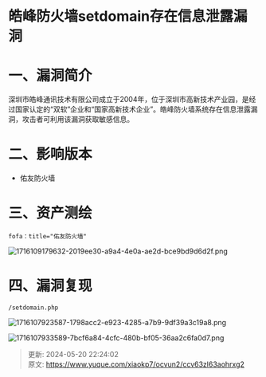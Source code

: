 # 皓峰防火墙setdomain存在信息泄露漏洞

# 一、漏洞简介
深圳市皓峰通讯技术有限公司成立于2004年，位于深圳市高新技术产业园，是经过国家认定的“双软”企业和“国家高新技术企业”。皓峰防火墙系统存在信息泄露漏洞，攻击者可利用该漏洞获取敏感信息。

# 二、影响版本
+ 佑友防火墙

# 三、资产测绘
```plain
fofa：title="佑友防火墙"
```

![1716109179632-2019ee30-a9a4-4e0a-ae2d-bce9bd9d6d2f.png](./img/pZakr3fj83f4UEn3/1716109179632-2019ee30-a9a4-4e0a-ae2d-bce9bd9d6d2f-022177.png)

# 四、漏洞复现
```plain
/setdomain.php
```

![1716107923587-1798acc2-e923-4285-a7b9-9df39a3c19a8.png](./img/pZakr3fj83f4UEn3/1716107923587-1798acc2-e923-4285-a7b9-9df39a3c19a8-851228.png)

![1716107933589-7bcf6a84-4cfc-480b-bf05-36aa2c6fa0d7.png](./img/pZakr3fj83f4UEn3/1716107933589-7bcf6a84-4cfc-480b-bf05-36aa2c6fa0d7-342483.png)



> 更新: 2024-05-20 22:24:02  
> 原文: <https://www.yuque.com/xiaokp7/ocvun2/ccv63zl63aohrxg2>